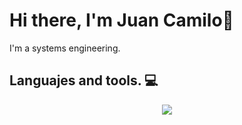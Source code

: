 # Hi there, I'm Juan Camilo👋
I'm a systems engineering.

## Languajes and tools. 💻
<p align="center">
  <a href="https://skillicons.dev">
    <img src="https://skillicons.dev/icons?i=java,python,go,astro,next" />
  </a>
</p>

<!--## Stats 📈
<p align="center">
  <img src="https://github-readme-stats.vercel.app/api?username=Alejandro-Suarez-Rincon&show_icons=true&theme=tokyonight" alt="Anurag's GitHub stats">
</p>-->


<!--
**Alejandro-Suarez-Rincon/Alejandro-Suarez-Rincon** is a ✨ _special_ ✨ repository because its `README.md` (this file) appears on your GitHub profile.

Here are some ideas to get you started:

- 🔭 I’m currently working on ...
- 🌱 I’m currently learning ...
- 👯 I’m looking to collaborate on ...
- 🤔 I’m looking for help with ...
- 💬 Ask me about ...
- 📫 How to reach me: ...
- 😄 Pronouns: ...
- ⚡ Fun fact: ...
-->
